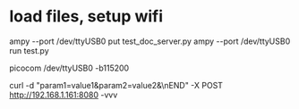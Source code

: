 # load files, setup wifi
ampy --port /dev/ttyUSB0 put test_doc_server.py
ampy --port /dev/ttyUSB0 run test.py

picocom /dev/ttyUSB0 -b115200

curl -d "param1=value1&param2=value2&\nEND" -X POST http://192.168.1.161:8080 -vvv 
